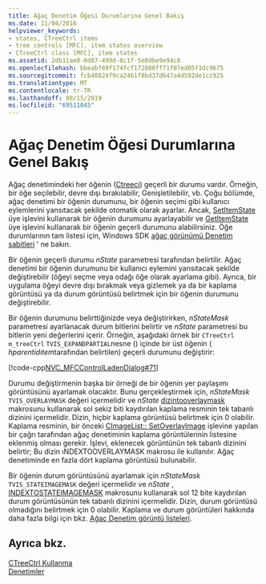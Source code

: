 ```yaml
---
title: Ağaç Denetim Öğesi Durumlarına Genel Bakış
ms.date: 11/04/2016
helpviewer_keywords:
- states, CTreeCtrl items
- tree controls [MFC], item states overview
- CTreeCtrl class [MFC], item states
ms.assetid: 2db11ae0-0d87-499d-8c1f-5e0dbe9e94c8
ms.openlocfilehash: bbeabf69f174fcf172808ff71f07ed05f1dc9675
ms.sourcegitcommit: fcb48824f9ca24b1f8bd37d647a4d592de1cc925
ms.translationtype: MT
ms.contentlocale: tr-TR
ms.lasthandoff: 08/15/2019
ms.locfileid: "69511045"
---
```

# <a name="tree-control-item-states-overview"></a>Ağaç Denetim Öğesi Durumlarına Genel Bakış

Ağaç denetimindeki her öğenin ([Ctreeci](../mfc/reference/ctreectrl-class.md)) geçerli bir durumu vardır. Örneğin, bir öğe seçilebilir, devre dışı bırakılabilir, Genişletilebilir, vb. Çoğu bölümde, ağaç denetimi bir öğenin durumunu, bir öğenin seçimi gibi kullanıcı eylemlerini yansıtacak şekilde otomatik olarak ayarlar. Ancak, [SetItemState](../mfc/reference/ctreectrl-class.md#setitemstate) üye işlevini kullanarak bir öğenin durumunu ayarlayabilir ve [GetItemState](../mfc/reference/ctreectrl-class.md#getitemstate) üye işlevini kullanarak bir öğenin geçerli durumunu alabilirsiniz. Öğe durumlarının tam listesi için, Windows SDK [ağaç görünümü Denetim sabitleri](/windows/win32/Controls/tree-view-control-item-states) ' ne bakın.

Bir öğenin geçerli durumu *nState* parametresi tarafından belirtilir. Ağaç denetimi bir öğenin durumunu bir kullanıcı eylemini yansıtacak şekilde değiştirebilir (öğeyi seçme veya odağı öğe olarak ayarlama gibi). Ayrıca, bir uygulama öğeyi devre dışı bırakmak veya gizlemek ya da bir kaplama görüntüsü ya da durum görüntüsü belirtmek için bir öğenin durumunu değiştirebilir.

Bir öğenin durumunu belirttiğinizde veya değiştirirken, *nStateMask* parametresi ayarlanacak durum bitlerini belirtir ve *nState* parametresi bu bitlerin yeni değerlerini içerir. Örneğin, aşağıdaki örnek bir `CTreeCtrl` `m_treeCtrl` `TVIS_EXPANDPARTIAL`nesne () içinde bir üst öğenin ( *hparentidıtem*tarafından belirtilen) geçerli durumunu değiştirir:

[!code-cpp[NVC_MFCControlLadenDialog#71](../mfc/codesnippet/cpp/tree-control-item-states-overview_1.cpp)]

Durumu değiştirmenin başka bir örneği de bir öğenin yer paylaşımı görüntüsünü ayarlamak olacaktır. Bunu gerçekleştirmek için, *nStateMask* `TVIS_OVERLAYMASK` değeri içermelidir ve *nState* [dizintooverlaymask](/windows/win32/api/commctrl/nf-commctrl-indextooverlaymask) makrosunu kullanarak sol sekiz biti kaydırılan kaplama resminin tek tabanlı dizinini içermelidir. Dizin, hiçbir kaplama görüntüsü belirtmek için 0 olabilir. Kaplama resminin, bir önceki [CImageList:: SetOverlayImage](../mfc/reference/cimagelist-class.md#setoverlayimage) işlevine yapılan bir çağrı tarafından ağaç denetiminin kaplama görüntülerinin listesine eklenmiş olması gerekir. İşlevi, eklenecek görüntünün tek tabanlı dizinini belirtir; Bu dizin ıNDEXTOOVERLAYMASK makrosu ile kullanılır. Ağaç denetiminde en fazla dört kaplama görüntüsü bulunabilir.

Bir öğenin durum görüntüsünü ayarlamak için *nStateMask* `TVIS_STATEIMAGEMASK` değeri içermelidir ve *nState* , [INDEXTOSTATEIMAGEMASK](/windows/win32/api/commctrl/nf-commctrl-indextostateimagemask) makrosunu kullanarak sol 12 bite kaydırılan durum görüntüsünün tek tabanlı dizinini içermelidir. Dizin, durum görüntüsü olmadığını belirtmek için 0 olabilir. Kaplama ve durum görüntüleri hakkında daha fazla bilgi için bkz. [Ağaç Denetim görüntü listeleri](../mfc/tree-control-image-lists.md).

## <a name="see-also"></a>Ayrıca bkz.

[CTreeCtrl Kullanma](../mfc/using-ctreectrl.md)<br/>
[Denetimler](../mfc/controls-mfc.md)
